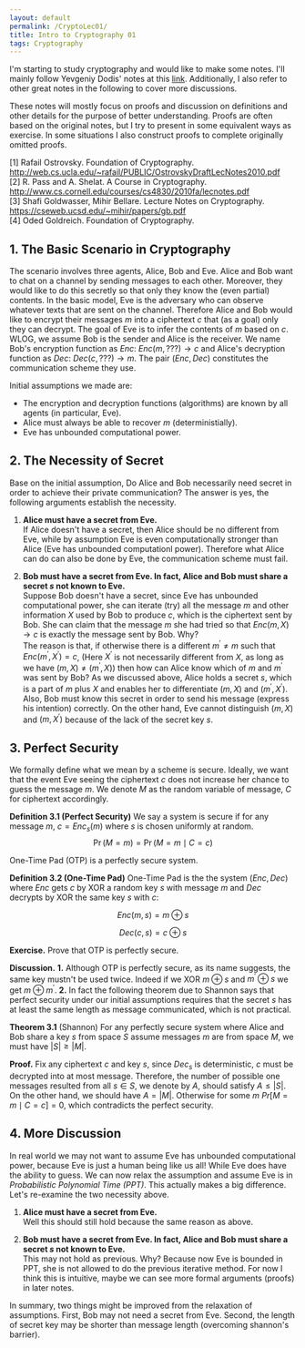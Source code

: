 ```yaml
---
layout: default
permalink: /CryptoLec01/
title: Intro to Cryptography 01
tags: Cryptography
---
```

I'm starting to study cryptography and would like to make some notes. I'll mainly follow Yevgeniy Dodis' notes at this [link](https://cs.nyu.edu/courses/fall08/G22.3210-001/index.html). Additionally, I also refer to other great notes in the following to cover more discussions.
  
These notes will mostly focus on proofs and discussion on definitions and other details for the purpose of better understanding. Proofs are often based on the original notes, but I try to present in some equivalent ways as exercise. In some situations I also construct proofs to complete originally omitted proofs.  

[1] Rafail Ostrovsky. Foundation of Cryptography. http://web.cs.ucla.edu/~rafail/PUBLIC/OstrovskyDraftLecNotes2010.pdf  
[2] R. Pass and A. Shelat. A Course in Cryptography. http://www.cs.cornell.edu/courses/cs4830/2010fa/lecnotes.pdf  
[3] Shafi Goldwasser, Mihir Bellare. Lecture Notes on Cryptography. 
https://cseweb.ucsd.edu/~mihir/papers/gb.pdf  
[4] Oded Goldreich. Foundation of Cryptography. 


## 1. The Basic Scenario in Cryptography

The scenario involves three agents, Alice, Bob and Eve. Alice and Bob want to chat on a channel by sending messages to each other. Moreover, they would like to do this secretly so that only they know the (even partial) contents. In the basic model, Eve is the adversary who can observe whatever texts that are sent on the channel. Therefore Alice and Bob would like to encrypt their messages $m$ into a ciphertext $c$ that (as a goal) only they can decrypt. The goal of Eve is to infer the contents of $m$ based on $c$. WLOG, we assume Bob is the sender and Alice is the receiver. We name Bob's encryption function as $Enc:$ $Enc(m, ???) \rightarrow c$ and Alice's decryption function as $Dec:$ $Dec(c, ???) \rightarrow m$. The pair $(Enc, Dec)$ constitutes the communication scheme they use.

Initial assumptions we made are:

* The encryption and decryption functions (algorithms) are known by all agents (in particular, Eve).
* Alice must always be able to recover $m$ (deterministially).
* Eve has unbounded computational power.

## 2. The Necessity of Secret

Base on the initial assumption, Do Alice and Bob necessarily need secret in order to achieve their private communication? The answer is yes, the following arguments establish the necessity.

1. **Alice must have a secret from Eve.**  
If Alice doesn't have a secret, then Alice should be no different from Eve, while by assumption Eve is even computationally stronger than Alice (Eve has unbounded computationl power). Therefore what Alice can do can also be done by Eve, the communication scheme must fail.

2. **Bob must have a secret from Eve. In fact, Alice and Bob must share a secret $s$ not known to Eve.**  
Suppose Bob doesn't have a secret, since Eve has unbounded computational power, she can iterate (try) all the message $m$ and other information $X$ used by Bob to produce $c$, which is the ciphertext sent by Bob. She can claim that the message $m$ she had tried so that $Enc(m, X)\rightarrow c$ is exactly the message sent by Bob. Why?   
The reason is that, if otherwise there is a different $m^{\prime} \neq m$ such that $Enc(m^\prime, X^\prime)=c$, (Here $X^\prime$ is not necessarily different from $X$, as long as we have $(m, X) \neq (m^\prime, X)$) then how can Alice know which of $m$ and $m^\prime$ was sent by Bob? As we discussed above, Alice holds a secret $s$, which is a part of $m$ plus $X$ and enables her to differentiate $(m, X)$ and $(m^\prime, X^\prime)$. Also, Bob must know this secret in order to send his message (express his intention) correctly. On the other hand, Eve cannot distinguish $(m, X)$ and $(m, X^\prime)$ because of the lack of the secret key $s$.

## 3. Perfect Security

We formally define what we mean by a scheme is secure. Ideally, we want that the event Eve seeing the ciphertext $c$ does not increase her chance to guess the message $m$. We denote $M$ as the random variable of message, $C$ for ciphertext accordingly.    

**Definition 3.1 (Perfect Security)** We say a system is secure if for any message $m$, $c = Enc_s(m)$ where $s$ is chosen uniformly at random. $$\Pr(M=m) = \Pr(M=m\mid C=c)$$

One-Time Pad (OTP) is a perfectly secure system.  

**Definition 3.2 (One-Time Pad)** One-Time Pad is the the system $(Enc, Dec)$ where $Enc$ gets $c$ by XOR a random key $s$ with message $m$ and $Dec$ decrypts by XOR the same key $s$ with $c$:  

$$Enc(m, s) = m\oplus s $$  

$$Dec(c, s) = c\oplus s $$  

**Exercise.** Prove that OTP is perfectly secure.

**Discussion.** **1.** Although OTP is perfectly secure, as its name suggests, the same key mustn't be used twice. Indeed if we XOR $m \oplus s$ and $m^\prime \oplus s$ we get $m \oplus m^\prime$. **2.** In fact the following theorem due to Shannon says that perfect security under our initial assumptions requires that the secret $s$ has at least the same length as message communicated, which is not practical.  

**Theorem 3.1**  (Shannon) For any perfectly secure system where Alice and Bob share a key $s$ from space $S$ assume messages $m$ are from space $M$, we must have $\lvert S\rvert \geq\lvert M \rvert$.   

**Proof.** 
Fix any ciphertext $c$ and key $s$, since $Dec_s$ is deterministic, $c$  must be decrypted into at most message. Therefore, the number of possible one messages resulted from all $s\in S$, we denote by $A$, should satisfy $A\leq \lvert S\rvert$. On the other hand, we should have $A = \lvert M\rvert$. Otherwise for some $m$ $Pr[M=m \mid C=c] = 0$, which contradicts the perfect security.


## 4. More Discussion
In real world we may not want to assume Eve has unbounded computational power, because Eve is just a human being like us all! While Eve does have the ability to guess. We can now relax the assumption and assume Eve is in *Probabilistic Polynomial Time (PPT)*. This actually makes a big difference. Let's re-examine the two necessity above.

1. **Alice must have a secret from Eve.**  
Well this should still hold because the same reason as above.

2. **Bob must have a secret from Eve. In fact, Alice and Bob must share a secret $s$ not known to Eve.**  
This may not hold as previous. Why? Because now Eve is bounded in PPT, she is not allowed to do the previous iterative method. For now I think this is intuitive, maybe we can see more formal arguments (proofs) in later notes.

In summary, two things might be improved from the relaxation of assumptions. First, Bob may not need a secret from Eve. Second, the length of secret key may be shorter than message length (overcoming shannon's barrier). 

